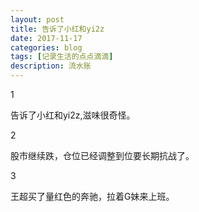 ```yaml
---
layout: post
title: 告诉了小红和yi2z
date: 2017-11-17
categories: blog
tags: [记录生活的点点滴滴]
description: 流水账
---
```


1 

告诉了小红和yi2z,滋味很奇怪。

2

股市继续跌，仓位已经调整到位要长期抗战了。

3

王超买了量红色的奔驰，拉着G妹来上班。




